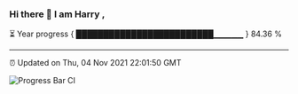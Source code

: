 ### Hi there 👋 I am Harry , 

⏳ Year progress { █████████████████████████▁▁▁▁▁ } 84.36 %

---

⏰ Updated on Thu, 04 Nov 2021 22:01:50 GMT

![Progress Bar CI](https://github.com/duykhang68/duykhang68/workflows/Progress%20Bar%20CI/badge.svg)
